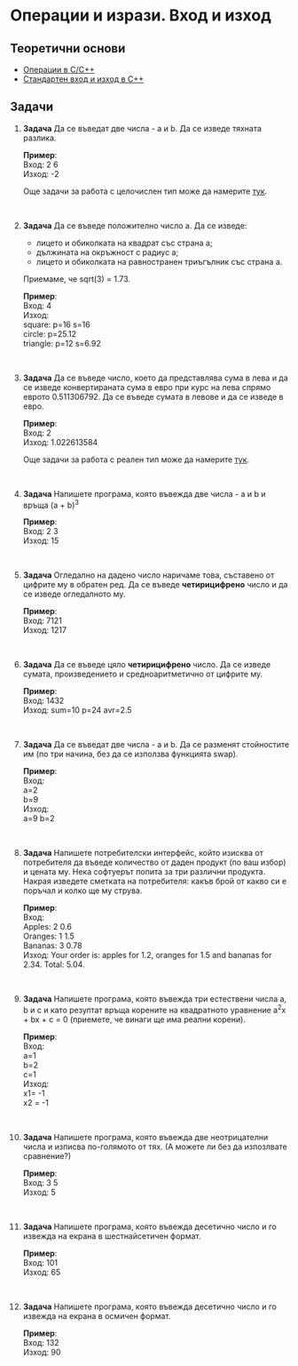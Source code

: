# Операции и изрази. Вход и изход


## Теоретични основи

 - [Операции в C/C++](https://www.geeksforgeeks.org/operators-c-c/)
 - [Стандартен вход и изход в C++](https://www.tutorialspoint.com/cplusplus/cpp_basic_input_output.htm)

## Задачи

1. **Задача** Да се въведат две числа - а и b. Да се изведе тяхната разлика.

	**Пример**:<br>
	Вход: 2 6<br>
	Изход: -2

	Още задачи за работа с целочислен тип може да намерите [тук](https://programist.alle.bg/zada4i/zada4i-tema2/).

<br>
	
2. **Задача**  Да се въведе положително число а. Да се изведе:
   - лицето и обиколката на квадрат със страна а;
   - дължината на окръжност с радиус а;
   - лицето и обиколката на равностранен триъгълник със страна а.
  
    Приемаме, че sqrt(3) = 1.73.
    
    **Пример**:<br>
    Вход: 4<br>
    Изход:<br>
    square: p=16 s=16<br>
    circle: p=25.12<br>
    triangle: p=12 s=6.92

<br>

3. **Задача** Да се въведе число, което да представлява сума в лева и да се изведе конвертираната сума в евро при курс на лева спрямо еврото 0.511306792. Да се въведе сумата в левове и да се изведе в евро.

	**Пример**:<br>
	Вход: 2<br>
	Изход: 1.022613584

	Още задачи за работа с реален тип може да намерите [тук](https://programist.alle.bg/zada4i/double/).

<br>

4. **Задача** Напишете програма, която въвежда две числа - a и b и връща (a + b)<sup>3</sup>

	**Пример**:<br>
	Вход: 2 3<br>
	Изход: 15

<br>

5. **Задача** Огледално на дадено число наричаме това, съставено от цифрите му в обратен ред. Да се въведе **четирицифрено** число и да се изведе огледалното му.

    **Пример**:<br>
    Вход: 7121<br>
    Изход: 1217

<br>

6. **Задача** Да се въведе цяло **четирицифрено** число. Да се изведе сумата, произведението и средноаритметично от цифрите му.

	**Пример**:<br>
	Вход: 1432<br>
	Изход: sum=10 p=24 avr=2.5

<br>

7.  **Задача** Да се въведат две числа - а и b. Да се разменят стойностите им (по три начина, без да се използва функцията swap).

	**Пример**:<br>
	Вход:<br>
	a=2<br>
	b=9<br>
	Изход:<br>
	a=9 b=2

<br>

8. **Задача** Напишете потребителски интерфейс, който изисква от потребителя да въведе количество от даден продукт (по ваш избор) и цената му. Нека софтуерът попита за три различни продукта. Накрая изведете сметката на потребителя: какъв брой от какво си е поръчал и колко ще му струва.

	**Пример**:<br>
	Вход:<br>
	Apples: 2 0.6<br>
	Oranges: 1 1.5<br>
	Bananas: 3 0.78<br>
	Изход: Your order is: apples for 1.2, oranges for 1.5 and bananas for 2.34. Total: 5.04.

<br>

9. **Задача** Напишете програма, която въвежда три естествени числа a, b и c и като резултат връща корените на квадратното уравнение a<sup>2</sup>x + bx + c = 0 (приемете, че винаги ще има реални корени).
 
	**Пример**:<br>
	Вход:<br>
	a=1<br>
	b=2<br>
	c=1<br>
	Изход:<br>
	x1= -1<br>
	x2 = -1

<br>

10. **Задача** Напишете програма, която въвежда две неотрицателни числа и изписва по-голямото от тях. (А можете ли без да изпозлвате сравнение?)
	
	**Пример**:<br>
	Вход: 3 5<br>
	Изход: 5

<br>

11. **Задача** Напишете програма, която въвежда десетично число и го извежда на екрана в шестнайсетичен формат.

	  **Пример**:<br>
	Вход: 101<br>
	Изход: 65

<br>

12. **Задача** Напишете програма, която въвежда десетично число и го извежда на екрана в осмичен формат.

	  **Пример**:<br>
	Вход: 132<br>
	Изход: 90
